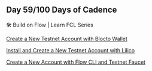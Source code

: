 ## Day 59/100 Days of Cadence

🛠️ Build on Flow | Learn FCL Series

[Create a New Testnet Account with Blocto Wallet](https://dev.to/onflow/build-on-flow-learn-fcl-10-how-to-create-a-new-testnet-account-with-blocto-wallet-4lda)

[Install and Create a New Testnet Account with Lilico](https://dev.to/onflow/build-on-flow-learn-fcl-11-how-to-install-and-create-a-new-testnet-account-with-lillico-18i)

[Create a New Account with Flow CLI and Testnet Faucet](https://dev.to/onflow/build-on-flow-learn-fcl-12-how-to-create-a-new-account-with-flow-cli-and-testnet-faucet-4hki)

